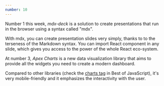 ```yaml
---
number: 10
---
```


Number 1 this week, _mdx-deck_ is a solution to create presentations that run in the browser using a syntax called "mdx".

With mdx, you can create presentation slides very simply, thanks to to the terseness of the Markdown syntax. You can import React component in any slide, which gives you access to the power of the whole React eco-system.

At number 3, _Apex Charts_ is a new data visualization library that aims to provide all the widgets you need to create a modern dashboard.

Compared to other libraries (check the [charts tag](https://bestofjs.org/tags/chart) in Best of JavaScript), it's very mobile-friendly and it emphasizes the interactivity with the user.